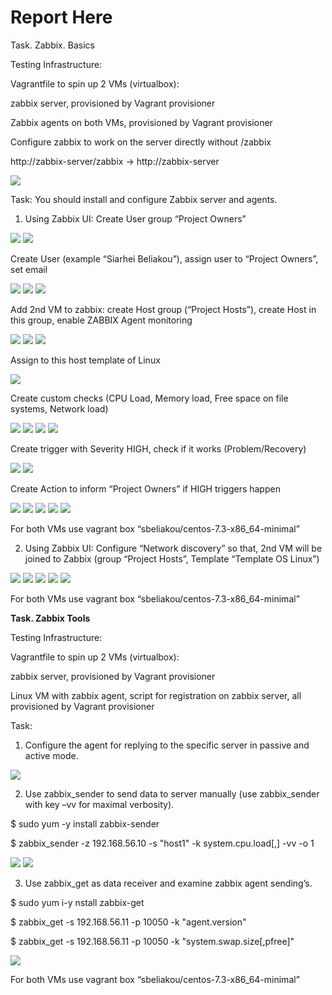 # Report Here

Task. Zabbix. Basics

Testing Infrastructure:

Vagrantfile to spin up 2 VMs (virtualbox):

zabbix server, provisioned by Vagrant provisioner

Zabbix agents on both VMs, provisioned by Vagrant provisioner

Configure zabbix to work on the server directly without /zabbix

http://zabbix-server/zabbix -> http://zabbix-server

<img src="pictures/Screenshot from 2017-07-24 21-10-02.png">

Task:
You should install and configure Zabbix server and agents.

1. Using Zabbix UI:
Create User group “Project Owners”
<img src="pictures/Screenshot from 2017-07-24 21-12-11.png">

<img src="pictures/Screenshot from 2017-07-24 21-13-17.png">

Create User (example “Siarhei Beliakou”), assign user to “Project Owners”, set email

<img src="pictures/Screenshot from 2017-07-24 21-14-43.png">

<img src="pictures/Screenshot from 2017-07-24 21-15-00.png">

<img src="pictures/Screenshot from 2017-07-24 21-15-06.png">

Add 2nd VM to zabbix: create Host group (“Project Hosts”), create Host in this group, enable ZABBIX Agent monitoring

<img src="pictures/Screenshot from 2017-07-24 21-18-01.png">

<img src="pictures/Screenshot from 2017-07-24 21-18-19.png">

<img src="pictures/Screenshot from 2017-07-24 21-18-29.png">

Assign to this host template of Linux

<img src="pictures/Screenshot from 2017-07-24 21-20-34.png">

Create custom checks (CPU Load, Memory load, Free space on file systems, Network load)

<img src="pictures/Screenshot from 2017-07-24 21-22-32.png">

<img src="pictures/Screenshot from 2017-07-24 21-24-54.png">

<img src="pictures/Screenshot from 2017-07-24 21-26-52.png">

<img src="pictures/Screenshot from 2017-07-24 21-29-33.png">

Create trigger with Severity HIGH, check if it works (Problem/Recovery)

<img src="pictures/Screenshot from 2017-07-24 21-35-04.png">

<img src="pictures/Screenshot from 2017-07-24 21-36-34.png">

Create Action to inform “Project Owners” if HIGH triggers happen

<img src="pictures/Screenshot from 2017-07-24 21-40-48.png">

<img src="pictures/Screenshot from 2017-07-24 21-41-16.png">

<img src="pictures/Screenshot from 2017-07-24 21-41-41.png">

<img src="pictures/Screenshot from 2017-07-24 19-26-34.png">

<img src="pictures/Screenshot from 2017-07-24 21-44-12.png">

For both VMs use vagrant box “sbeliakou/centos-7.3-x86_64-minimal”

2. Using Zabbix UI:
Configure “Network discovery” so that, 2nd VM will be joined to Zabbix (group “Project Hosts”, Template “Template OS Linux”)

<img src="pictures/Screenshot from 2017-07-24 21-44-55.png">

<img src="pictures/Screenshot from 2017-07-24 21-45-47.png">

<img src="pictures/Screenshot from 2017-07-24 21-46-18.png">

<img src="pictures/Screenshot from 2017-07-24 21-47-31.png">

<img src="pictures/Screenshot from 2017-07-24 21-47-43.png">

For both VMs use vagrant box “sbeliakou/centos-7.3-x86_64-minimal”



**Task. Zabbix Tools**

Testing Infrastructure:

Vagrantfile to spin up 2 VMs (virtualbox):

zabbix server, provisioned by Vagrant provisioner

Linux VM with zabbix agent, script for registration on zabbix server, all provisioned by Vagrant provisioner

Task:

1. Configure the agent for replying to the specific server in passive and active mode.

<img src="pictures/Screenshot from 2017-07-24 22-09-36.png">

2. Use zabbix_sender to send data to server manually (use zabbix_sender with key –vv for maximal verbosity).

$ sudo yum -y install zabbix-sender

$ zabbix_sender -z 192.168.56.10 -s "host1" -k system.cpu.load[,] -vv -o 1

<img src="pictures/Screenshot from 2017-07-24 22-12-39.png">

<img src="pictures/Screenshot from 2017-07-24 22-15-04.png">

3. Use zabbix_get as data receiver and examine zabbix agent sending’s.

$ sudo yum i-y nstall zabbix-get

$ zabbix_get -s 192.168.56.11 -p 10050 -k "agent.version"

$ zabbix_get -s 192.168.56.11 -p 10050 -k "system.swap.size[,pfree]"

<img src="pictures/Screenshot from 2017-07-24 22-23-32.png">

For both VMs use vagrant box “sbeliakou/centos-7.3-x86_64-minimal”